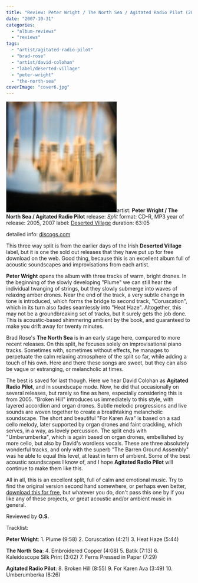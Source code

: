 ```yaml
---
title: "Review: Peter Wright / The North Sea / Agitated Radio Pilot (2005)"
date: "2007-10-31"
categories: 
  - "album-reviews"
  - "reviews"
tags: 
  - "artist/agitated-radio-pilot"
  - "brad-rose"
  - "artist/david-colohan"
  - "label/deserted-village"
  - "peter-wright"
  - "the-north-sea"
coverImage: "cover6.jpg"
---
```


[![](images/cover6.jpg "wright_tns_arp")](http://www.eveningoflight.nl/wordpress/wp-content/uploads/2011/08/cover6.jpg)artist: **Peter Wright / The North Sea / Agitated Radio Pilot** release: _Split_ format: CD-R, MP3 year of release: 2005, 2007 label: [Deserted Village](http://www.desertedvillage.com/) duration: 63:05

detailed info: [discogs.com](http://www.discogs.com/Peter-Wright-North-Sea-Agitated-Radio-Pilot-Split/release/1290353)

This three way split is from the earlier days of the Irish **Deserted Village** label, but it is one the sold out releases that they have put up for free download on the web. Good thing, because this is an excellent album full of acoustic soundscapes and improvisations from each artist.

**Peter Wright** opens the album with three tracks of warm, bright drones. In the beginning of the slowly developing "Plume" we can still hear the individual twanging of strings, but they slowly submerge into waves of relaxing amber drones. Near the end of the track, a very subtle change in tone is introduced, which forms the bridge to second track, "Coruscation", which in its turn also fades seamlessly into "Heat Haze". Altogether, this may not be a groundbreaking set of tracks, but it surely gets the job done. This is acoustic-based shimmering ambient by the book, and guaranteed to make you drift away for twenty minutes.

Brad Rose's **The North Sea** is in an early stage here, compared to more recent releases. On this split, he focuses solely on improvisational piano tracks. Sometimes with, sometimes without effects, he manages to perpetuate the calm relaxing atmosphere of the split so far, while adding a touch of his own. Here and there these songs are sweet, but they can also be vague or estranging, or melancholic at times.

The best is saved for last though. Here we hear David Colohan as **Agitated Radio Pilot**, and in soundscape mode. Now, he did that occasionally on several releases, but rarely so fine as here, especially considering this is from 2005. "Broken Hill" introduces us immediately to this style, with layered accordion and organ drones. Subtle melodic progressions and live sounds are woven together to create a breathtaking melancholic soundscape. The short and beautiful "For Karen Ava" is based on a sad cello melody, later supported by organ drones and faint crackling, which serves, in a way, as lovely percussion. The split ends with "Umberumberka", which is again based on organ drones, embellished by more cello, but also by David's wordless vocals. These are three absolutely wonderful tracks, and only with the superb "The Barren Ground Assembly" was he able to equal this level, at least in term of ambient. Some of the best acoustic soundscapes I know of, and I hope **Agitated Radio Pilot** will continue to make them like this.

All in all, this is an excellent split, full of calm and emotional music. Try to find the original version second hand somewhere, or perhaps even better, [download this for free](http://www.last.fm/music/Various+Artists/Peter%2BWright%2B%252F%2BThe%2BNorth%2BSea%2B%252F%2BAgitated%2BRadio%2BPilot%2BSplit), but whatever you do, don't pass this one by if you like any of these projects, or great acoustic and/or ambient music in general.

Reviewed by **O.S.**

Tracklist:

**Peter Wright**: 1. Plume (9:58) 2. Coruscation (4:21) 3. Heat Haze (5:44)

**The North Sea**: 4. Embroidered Copper (4:08) 5. Batik (7:13) 6. Kaleidoscope Silk Print (3:02) 7. Ferns Pressed in Paper (7:29)

**Agitated Radio Pilot**: 8. Broken Hill (8:55) 9. For Karen Ava (3:49) 10. Umberumberka (8:26)

